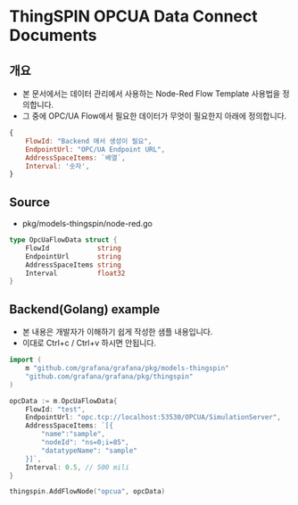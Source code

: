 
ThingSPIN OPCUA Data Connect Documents
===

개요
---

 - 본 문서에서는 데이터 관리에서 사용하는 Node-Red Flow Template 사용법을 정의합니다.
 - 그 중에 OPC/UA Flow에서 필요한 데이터가 무엇이 필요한지 아래에 정의합니다.

```javascript
{
    FlowId: "Backend 에서 생성이 필요",
    EndpointUrl: "OPC/UA Endpoint URL",
    AddressSpaceItems: `배열`,
    Interval: '숫자',
}
```

Source
------

- pkg/models-thingspin/node-red.go

```go
type OpcUaFlowData struct {
    FlowId            string
    EndpointUrl       string
    AddressSpaceItems string
    Interval          float32
}
```

Backend(Golang) example
---------------------

- 본 내용은 개발자가 이해하기 쉽게 작성한 샘플 내용입니다.
- 이대로 Ctrl+c / Ctrl+v 하시면 안됩니다.

```go
import (
    m "github.com/grafana/grafana/pkg/models-thingspin"
    "github.com/grafana/grafana/pkg/thingspin"
)

opcData := m.OpcUaFlowData{
    FlowId: "test",
    EndpointUrl: "opc.tcp://localhost:53530/OPCUA/SimulationServer",
    AddressSpaceItems: `[{
        "name":"sample",
        "nodeId": "ns=0;i=85",
        "datatypeName": "sample"
    }]`,
    Interval: 0.5, // 500 mili
}

thingspin.AddFlowNode("opcua", opcData)
```